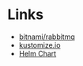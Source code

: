# Links
 
- [bitnami/rabbitmq](https://artifacthub.io/packages/helm/bitnami/rabbitmq)
- [kustomize.io](https://kustomize.io/)
- [Helm Chart](https://helm.sh/docs/topics/charts/)

